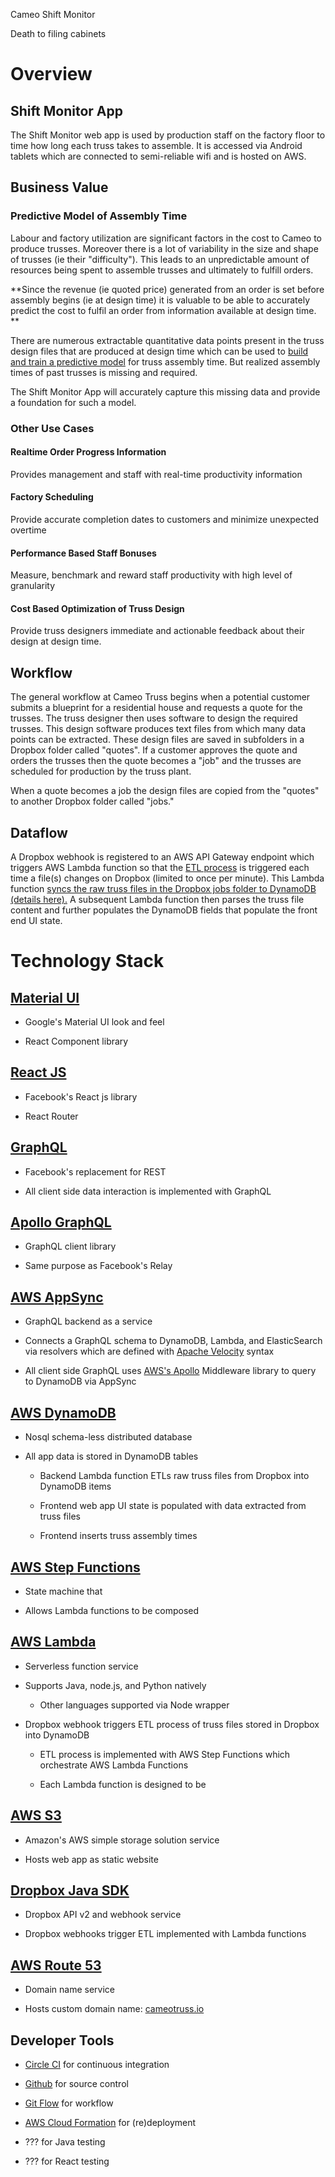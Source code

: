 Cameo Shift Monitor

Death to filing cabinets 

# Overview

## Shift Monitor App

The Shift Monitor web app is used by production staff on the factory floor to time how long each truss takes to assemble. It is accessed via Android tablets which are connected to semi-reliable wifi and is hosted on AWS. 

## Business Value

### Predictive Model of Assembly Time

Labour and factory utilization are significant factors in the cost to Cameo to produce trusses. Moreover there is a lot of variability in the size and shape of trusses (ie their "difficulty"). This leads to an unpredictable amount of resources being spent to assemble trusses and ultimately to fulfill orders. 

**Since the revenue (ie quoted price) generated from an order is set before assembly begins (ie at design time) it is valuable to be able to accurately predict the cost to fulfil an order from information available at design time. **

There are numerous extractable quantitative data points present in the truss design files that are produced at design time which can be used to [build and train a predictive model](https://docs.aws.amazon.com/machine-learning/latest/APIReference/API_Operations.html) for truss assembly time. But realized assembly times of past trusses is missing and required. 

The Shift Monitor App will accurately capture this missing data and provide a foundation for such a model.  

### Other Use Cases

#### Realtime Order Progress Information

Provides management and staff with real-time productivity information 

#### Factory Scheduling 

Provide accurate completion dates to customers and minimize unexpected overtime 

#### Performance Based Staff Bonuses

Measure, benchmark and reward staff productivity with high level of granularity 

#### Cost Based Optimization of Truss Design

Provide truss designers immediate and actionable feedback about their design at design time.

## Workflow

The general workflow at Cameo Truss begins when a potential customer submits a blueprint for a residential house and requests a quote for the trusses. The truss designer then uses software to design the required trusses. This design software produces text files from which many data points can be extracted. These design files are saved in subfolders in a Dropbox folder called "quotes". If a customer approves the quote and orders the trusses then the quote becomes a "job" and the trusses are scheduled for production by the truss plant. 

When a quote becomes a job the design files are copied from the "quotes" to another Dropbox folder called "jobs."

## Dataflow 

A Dropbox webhook is registered to an AWS API Gateway endpoint which triggers AWS Lambda function so that the [ETL process](https://en.wikipedia.org/wiki/Extract,_transform,_load) is triggered each time a file(s) changes on Dropbox (limited to once per minute).  This Lambda function [syncs the raw truss files in the Dropbox jobs folder to DynamoDB (details here).](https://docs.google.com/document/d/1n-lU0wnx9XNlKMB7mRH2iVEHjyssIazzliKdyUbL1Lg/edit?usp=drivesdk) A subsequent Lambda function then parses the truss file content and further populates the DynamoDB fields that populate the front end UI state. 

# Technology Stack

## [Material UI](https://material-ui-next.com/)

* Google's Material UI look and feel 

* React Component library

## [React JS](https://reactjs.org/) 

* Facebook's React js library

* React Router 

## [GraphQL](https://graphql.org/)

* Facebook's replacement for REST

* All client side data interaction is implemented with GraphQL 

## [Apollo GraphQL](https://www.apollographql.com/)

* GraphQL client library 

* Same purpose as Facebook's Relay

## [AWS AppSync](https://aws.amazon.com/appsync/) 

* GraphQL backend as a service 

* Connects a GraphQL schema to DynamoDB, Lambda, and ElasticSearch via resolvers which are defined with [Apache Velocity](http://velocity.apache.org/) syntax

* All client side GraphQL uses [AWS's Apollo](https://dev-blog.apollodata.com/aws-appsync-powered-by-apollo-df61eb706183) Middleware library to query to DynamoDB via AppSync 

## [AWS DynamoDB](https://aws.amazon.com/dynamodb/) 

* Nosql schema-less distributed database

* All app data is stored in DynamoDB tables

    * Backend Lambda function ETLs raw truss files from Dropbox into DynamoDB items

    * Frontend web app UI state is populated with data extracted from truss files

    * Frontend inserts truss assembly times

## [AWS Step Functions](https://aws.amazon.com/step-functions/)

* State machine that

* Allows Lambda functions to be composed 

## [AWS Lambda](https://aws.amazon.com/lambda/)

* Serverless function service

* Supports Java, node.js, and Python natively

    * Other languages supported via Node wrapper

* Dropbox webhook triggers ETL process of truss files stored in Dropbox into DynamoDB

    * ETL process is implemented with AWS Step Functions which orchestrate AWS Lambda Functions

    * Each Lambda function is designed to be 

## [AWS S3](https://aws.amazon.com/s3/)

* Amazon's AWS simple storage solution service

* Hosts web app as static website

## [Dropbox Java SDK](https://www.dropbox.com/developers/documentation/java) 

* Dropbox API v2 and webhook service

* Dropbox webhooks trigger ETL implemented with Lambda functions

## [AWS Route 53](https://aws.amazon.com/route53/)

* Domain name service

* Hosts custom domain name: [cameotruss.io](http://cameotruss.io) 

## Developer Tools

* [Circle CI](https://circleci.com/) for continuous integration 

* [Github](https://github.com/) for source control

* [Git Flow](https://github.com/nvie/gitflow) for workflow

* [AWS Cloud Formation](https://aws.amazon.com/cloudformation/) for (re)deployment 

* ??? for Java testing

* ??? for React testing

